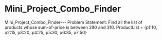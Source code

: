 # Mini_Project_Combo_Finder
Mini_Project_Combo_FInder--- Problem Statement: Find all the list of products whose sum-of-price is between 290 and 310.  ProductList = {p1:10, p2:15, p3:20, p4:25, p5:30, p6:35, p7:50}  
